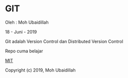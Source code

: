# GIT

Oleh : Moh Ubaidillah

18 - Juni - 2019

Git adalah Version Control dan Distributed Version Control

Repo cuma belajar

[MIT](http://opensource.org/licenses/MIT)

Copyright (c) 2019, Moh Ubaidillah 